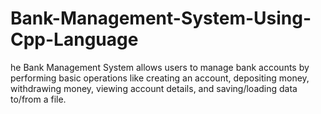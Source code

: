 # Bank-Management-System-Using-Cpp-Language
he Bank Management System allows users to manage bank accounts by performing basic operations like creating an account, depositing money, withdrawing money, viewing account details, and saving/loading data to/from a file.
